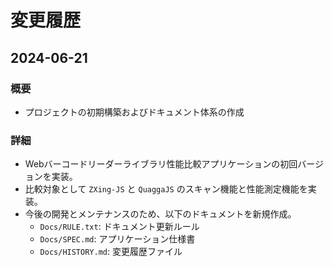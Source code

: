 # 変更履歴

## 2024-06-21

### 概要
- プロジェクトの初期構築およびドキュメント体系の作成

### 詳細
- Webバーコードリーダーライブラリ性能比較アプリケーションの初回バージョンを実装。
- 比較対象として `ZXing-JS` と `QuaggaJS` のスキャン機能と性能測定機能を実装。
- 今後の開発とメンテナンスのため、以下のドキュメントを新規作成。
  - `Docs/RULE.txt`: ドキュメント更新ルール
  - `Docs/SPEC.md`: アプリケーション仕様書
  - `Docs/HISTORY.md`: 変更履歴ファイル
